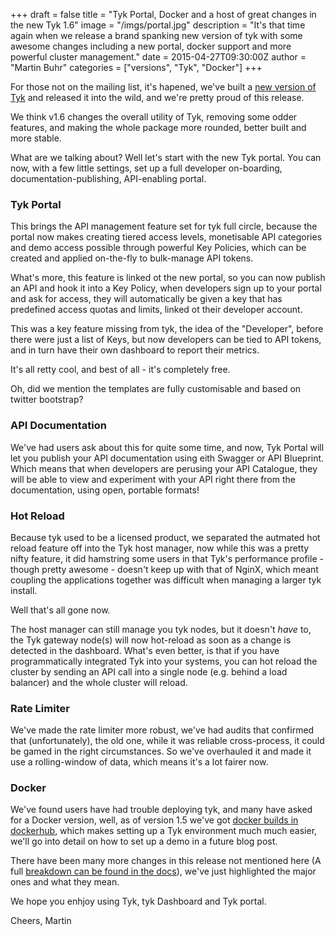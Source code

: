+++
draft = false
title = "Tyk Portal, Docker and a host of great changes in the new Tyk 1.6"
image = "/imgs/portal.jpg"
description = "It's that time again when we release a brand spanking new version of tyk with some awesome changes including a new portal, docker support and more powerful cluster management."
date = 2015-04-27T09:30:00Z
author = "Martin Buhr"
categories = ["versions", "Tyk", "Docker"]
+++

For those not on the mailing list, it's hapened, we've built a [new version of Tyk](https://github.com/lonelycode/tyk/releases/tag/1.6) and released it into the wild,
and we're pretty proud of this release.

We think v1.6 changes the overall utility of Tyk, removing some odder features, and making the whole package more
rounded, better built and more stable.

What are we talking about? Well let's start with the new Tyk portal. You can now, with a few little settings, set up
a full developer on-boarding, documentation-publishing, API-enabling portal. 

### Tyk Portal

This brings the API management feature set for tyk full circle, because the portal now makes creating tiered access
levels, monetisable API categories and demo access possible through powerful Key Policies, which can be created
and applied on-the-fly to bulk-manage API tokens.

What's more, this feature is linked ot the new portal, so you can now publish an API and hook it into a Key Policy,
when developers sign up to your portal and ask for access, they will automatically be given a key that has predefined
access quotas and limits, linked ot their developer account.

This was a key feature missing from tyk, the idea of the "Developer", before there were just a list of Keys, but now
developers can be tied to API tokens, and in  turn have their own dashboard to report their metrics.

It's all retty cool, and best of all - it's completely free.

Oh, did we mention the templates are fully customisable and based on twitter bootstrap?

### API Documentation

We've had users ask about this for quite some time, and now, Tyk Portal will let you publish your API documentation
using eith Swagger or API Blueprint. Which means that when developers are perusing your API Catalogue, they will be
able to view and experiment with your API right there from the documentation, using open, portable formats!

### Hot Reload

Because tyk used to be a licensed product, we separated the autmated hot reload feature off into the Tyk host
manager, now while this was a pretty nifty feature, it did hamstring some users in that Tyk's performance profile - 
though pretty awesome - doesn't keep up with that of NginX, which meant coupling the applications together was 
difficult when managing a larger tyk install.

Well that's all gone now.

The host manager can still manage you tyk nodes, but it doesn't *have* to, the Tyk gateway node(s) will now hot-reload
as soon as a change is detected in the dashboard. What's even better, is that if you have programmatically integrated
Tyk into your systems, you can hot reload the cluster by sending an API call into a single node (e.g. behind
a load balancer) and the whole cluster will reload.

### Rate Limiter

We've made the rate limiter more robust, we've had audits that confirmed that (unfortunately), the old one, while 
it was reliable cross-process, it could be gamed in the right circumstances. So we've overhauled it and made it
use a rolling-window of data, which means it's a lot fairer now.

### Docker

We've found users have had trouble deploying tyk, and many have asked for a Docker version, well, as of version 1.5 we've
got [docker builds in dockerhub](https://hub.docker.com/u/tykio/), which makes setting up a Tyk environment much much easier, we'll go into detail
on how to set up a demo in a future blog post.

There have been many more changes in this release not mentioned here (A full [breakdown can be found in the docs](https://tyk.io/v1.6/changelog/)), 
we've just highlighted the major ones and what they mean. 

We hope you enhjoy using Tyk, tyk Dashboard and Tyk portal.

Cheers,
Martin